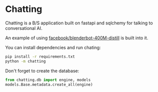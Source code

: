 # Chatting
Chatting is a B/S application built on fastapi and sqlchemy for talking to conversational AI.

An example of using [facebook/blenderbot-400M-distill](https://huggingface.co/facebook/blenderbot-400M-distill) is built into it.

You can install dependencies and run chating:
```bash
pip install -r requirements.txt
python -m chatting
```

Don't forget to create the database:
```python
from chatting.db import engine, models
models.Base.metadata.create_all(engine)
```
